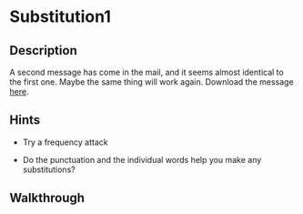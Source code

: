 # Substitution1

## Description

A second message has come in the mail, and it seems almost identical to the first one. Maybe the same thing will work again. Download the message [here](https://artifacts.picoctf.net/c/181/message.txt "PicoCTF link to download enciphered flag text file").

## Hints

* Try a frequency attack

* Do the punctuation and the individual words help you make any substitutions?

## Walkthrough
